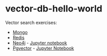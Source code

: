 # vector-db-hello-world

Vector search exercises:
- [Mongo](https://www.mongodb.com/library/vector-search/semantic-search-mongodb-using-atlas-vector-search?lb-mode=overlay)
- [Redis](https://redis.io/docs/interact/search-and-query/search/vectors/?_gl=1*schpoe*_ga*MTI1MjU1NTYzMi4xNjk1MTI3MDM4*_ga_8BKGRQKRPV*MTY5NTEyNzAzOC4xLjEuMTY5NTEyNzE2Mi42MC4wLjA.&_ga=2.43437285.1548753957.1695127038-1252555632.1695127038)
- [Neo4j](https://neo4j.com/developer-blog/langchain-library-full-support-neo4j-vector-index/) - [Jupyter notebook](https://colab.research.google.com/github/tomasonjo/blogs/blob/master/llm/official_langchain_neo4jvector.ipynb)
- [Pgvector](https://github.com/pgvector/pgvector) - [Jupyter Notebook](https://colab.research.google.com/github/GoogleCloudPlatform/python-docs-samples/blob/main/cloud-sql/postgres/pgvector/notebooks/pgvector_gen_ai_demo.ipynb)
